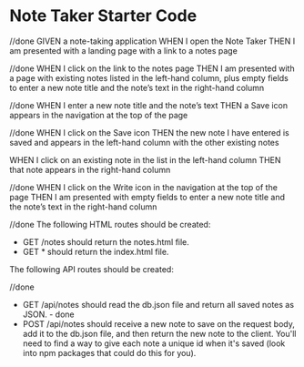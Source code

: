 # Note Taker Starter Code

//done
GIVEN a note-taking application
WHEN I open the Note Taker
THEN I am presented with a landing page with a link to a notes page

//done
WHEN I click on the link to the notes page
THEN I am presented with a page with existing notes listed in the left-hand column, plus empty fields to enter a new note title and the note’s text in the right-hand column

//done
WHEN I enter a new note title and the note’s text
THEN a Save icon appears in the navigation at the top of the page

//done
WHEN I click on the Save icon
THEN the new note I have entered is saved and appears in the left-hand column with the other existing notes

WHEN I click on an existing note in the list in the left-hand column
THEN that note appears in the right-hand column

//done
WHEN I click on the Write icon in the navigation at the top of the page
THEN I am presented with empty fields to enter a new note title and the note’s text in the right-hand column

//done
The following HTML routes should be created:
- GET /notes should return the notes.html file.
- GET * should return the index.html file.

The following API routes should be created:

//done
- GET /api/notes should read the db.json file and return all saved notes as JSON. - done
- POST /api/notes should receive a new note to save on the request body, add it to the db.json file, and then return the new note to the client. You'll need to find a way to give each note a unique id when it's saved (look into npm packages that could do this for you).

